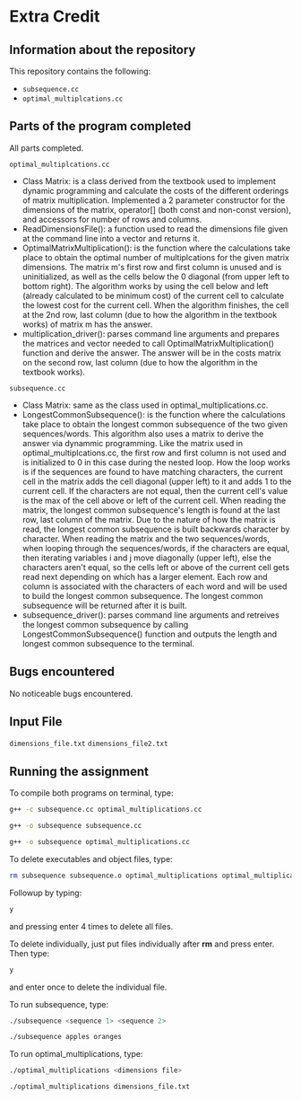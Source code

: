 # Extra Credit

## Information about the repository

This repository contains the following:
- `subsequence.cc`
- `optimal_multiplcations.cc`

## Parts of the program completed

All parts completed.

`optimal_multiplcations.cc`
- Class Matrix: is a class derived from the textbook used to implement dynamic programming and calculate the costs of the different orderings of matrix multiplication. Implemented a 2 parameter constructor for the dimensions of the matrix, operator[] (both const and non-const version), and accessors for number of rows and columns.
- ReadDimensionsFile(): a function used to read the dimensions file given at the command line into a vector and returns it.
- OptimalMatrixMultiplication(): is the function where the calculations take place to obtain the optimal number of multiplcations for the given matrix dimensions. The matrix m's first row and first column is unused and is uninitialized, as well as the cells below the 0 diagonal (from upper left to bottom right). The algorithm works by using the cell below and left (already calculated to be minimum cost) of the current cell to calculate the lowest cost for the current cell. When the algorithm finishes, the cell at the 2nd row, last column (due to how the algorithm in the textbook works) of matrix m has the answer.
- multiplication_driver(): parses command line arguments and prepares the matrices and vector needed to call OptimalMatrixMultiplication() function and derive the answer. The answer will be in the costs matrix on the second row, last column (due to how the algorithm in the textbook works).

`subsequence.cc`
- Class Matrix: same as the class used in optimal_multiplications.cc.
- LongestCommonSubsequence(): is the function where the calculations take place to obtain the longest common subsequence of the two given sequences/words. This algorithm also uses a matrix to derive the answer via dynammic programming. Like the matrix used in optimal_multiplcations.cc, the first row and first column is not used and is initialized to 0 in this case during the nested loop. How the loop works is if the sequences are found to have matching characters, the current cell in the matrix adds the cell diagonal (upper left) to it and adds 1 to the current cell. If the characters are not equal, then the current cell's value is the max of the cell above or left of the current cell. When reading the matrix, the longest common subsequence's length is found at the last row, last column of the matrix. Due to the nature of how the matrix is read, the longest common subsequence is built backwards character by character. When reading the matrix and the two sequences/words, when looping through the sequences/words, if the characters are equal, then iterating variables i and j move diagonally (upper left), else the characters aren't equal, so the cells left or above of the current cell gets read next depending on which has a larger element. Each row and column is associated with the characters of each word and will be used to build the longest common subsequence. The longest common subsequence will be returned after it is built.
- subsequence_driver(): parses command line arguments and retreives the longest common subsequence by calling LongestCommonSubsequence() function and outputs the length and longest common subsequence to the terminal.


## Bugs encountered

No noticeable bugs encountered.

## Input File

`dimensions_file.txt`
`dimensions_file2.txt`

## Running the assignment

To compile both programs on terminal, type:

```bash
g++ -c subsequence.cc optimal_multiplications.cc
```

```bash
g++ -o subsequence subsequence.cc
```

```bash
g++ -o subsequence optimal_multiplications.cc
```

To delete executables and object files, type:

```bash
rm subsequence subsequence.o optimal_multiplications optimal_multiplications.o
```

Followup by typing:

```bash
y
```

and pressing enter 4 times to delete all files.

To delete individually, just put files individually after **rm** and press enter.
Then type:

```bash
y
```

and enter once to delete the individual file.

To run subsequence, type:

```bash
./subsequence <sequence 1> <sequence 2>
```

```bash
./subsequence apples oranges
```

To run optimal_multiplications, type:

```bash
./optimal_multiplications <dimensions file>
```

```bash
./optimal_multiplications dimensions_file.txt
```
